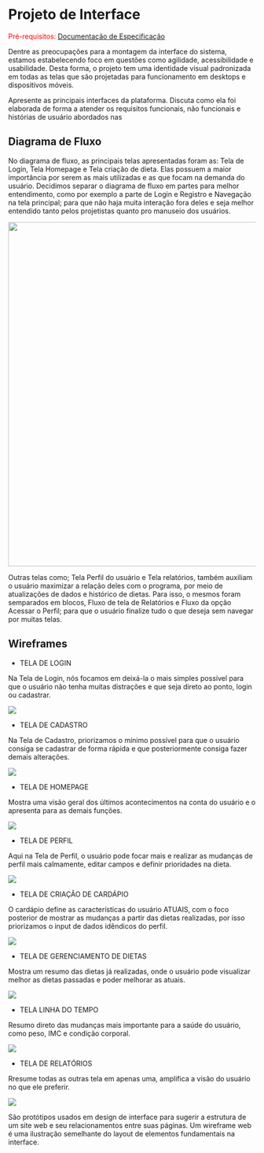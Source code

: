 
# Projeto de Interface

<span style="color:red">Pré-requisitos: <a href="2-Especificação do Projeto.md"> Documentação de Especificação</a></span>

Dentre as preocupações para a montagem da interface do sistema, estamos estabelecendo foco em questões como agilidade, acessibilidade e usabilidade. Desta forma, o projeto tem uma identidade visual padronizada em todas as telas que são projetadas para funcionamento em desktops e dispositivos móveis.

 Apresente as principais interfaces da plataforma. Discuta como ela foi elaborada de forma a atender os requisitos funcionais, não funcionais e histórias de usuário abordados nas 

## Diagrama de Fluxo

No diagrama de fluxo, as principais telas apresentadas foram as: Tela de Login, Tela Homepage e Tela criação de dieta. Elas possuem a maior importância por serem as mais utilizadas e as que focam na demanda do usuário. Decidimos separar o diagrama de fluxo em partes para melhor entendimento, como por exemplo a parte de Login e Registro e Navegação na tela principal; para que não haja muita interação fora deles e seja melhor entendido tanto pelos projetistas quanto pro manuseio dos usuários.

<img src="https://github.com/ICEI-PUC-Minas-PMV-ADS/pmv-ads-2022-2-e2-proj-int-t4-nutrix/blob/4cd8ca01c80b231c0a6aca665298ccaeab20dffd/docs/img/Diagrama%20de%20Fluxo.jpg" width="1000" height="700" />

Outras telas como; Tela Perfil do usuário e Tela relatórios, também auxiliam o usuário maximizar a relação deles com o programa, por meio de atualizações de dados e histórico de dietas. Para isso, o mesmos foram semparados em blocos, Fluxo de tela de Relatórios e Fluxo da opção Acessar o Perfil; para que o usuário finalize tudo o que deseja sem navegar por muitas telas.

## Wireframes

 - TELA DE LOGIN

Na Tela de Login, nós focamos em deixá-la o mais simples possível para que o usuário não tenha muitas distrações e que seja direto ao ponto, login ou cadastrar.

<img src="https://github.com/ICEI-PUC-Minas-PMV-ADS/pmv-ads-2022-2-e2-proj-int-t4-nutrix/blob/43c4cdd136ebbcce7a7ad9953c53b5900ee50a20/docs/img/Login.jpg"/>

 - TELA DE CADASTRO

Na Tela de Cadastro, priorizamos o mínimo possível para que o usuário consiga se cadastrar de forma rápida e que posteriormente consiga fazer demais alterações.

<img src="https://github.com/ICEI-PUC-Minas-PMV-ADS/pmv-ads-2022-2-e2-proj-int-t4-nutrix/blob/43c4cdd136ebbcce7a7ad9953c53b5900ee50a20/docs/img/Cadastro.jpg"/>

 - TELA DE HOMEPAGE

Mostra uma visão geral dos últimos acontecimentos na conta do usuário e o apresenta para as demais funções.

<img src="https://github.com/ICEI-PUC-Minas-PMV-ADS/pmv-ads-2022-2-e2-proj-int-t4-nutrix/blob/8ea1d10d46ed4a6a0f652c23160c611b86210d36/docs/img/Homepage.jpg"/>

 - TELA DE PERFIL

Aqui na Tela de Perfil, o usuário pode focar mais e realizar as mudanças de perfil mais calmamente, editar campos e definir prioridades na dieta.

<img src="https://github.com/ICEI-PUC-Minas-PMV-ADS/pmv-ads-2022-2-e2-proj-int-t4-nutrix/blob/8ea1d10d46ed4a6a0f652c23160c611b86210d36/docs/img/Editar%20Perfil.jpg"/>

 - TELA DE CRIAÇÃO DE CARDÁPIO

O cardápio define as características do usuário ATUAIS, com o foco posterior de mostrar as mudanças a partir das dietas realizadas, por isso priorizamos o input de dados idêndicos do perfil.

<img src="https://github.com/ICEI-PUC-Minas-PMV-ADS/pmv-ads-2022-2-e2-proj-int-t4-nutrix/blob/8ea1d10d46ed4a6a0f652c23160c611b86210d36/docs/img/Cria%C3%A7%C3%A3o%20de%20Card%C3%A1pio.jpg"/>

 - TELA DE GERENCIAMENTO DE DIETAS

Mostra um resumo das dietas já realizadas, onde o usuário pode visualizar melhor as dietas passadas e poder melhorar as atuais.

<img src="https://github.com/ICEI-PUC-Minas-PMV-ADS/pmv-ads-2022-2-e2-proj-int-t4-nutrix/blob/8ea1d10d46ed4a6a0f652c23160c611b86210d36/docs/img/Gerenciamento%20de%20Dietas.jpg"/>

 - TELA LINHA DO TEMPO

Resumo direto das mudanças mais importante para a saúde do usuário, como peso, IMC e condição corporal.

<img src="https://github.com/ICEI-PUC-Minas-PMV-ADS/pmv-ads-2022-2-e2-proj-int-t4-nutrix/blob/8ea1d10d46ed4a6a0f652c23160c611b86210d36/docs/img/Linha%20do%20Tempo.jpg"/>

 - TELA DE RELATÓRIOS

Rresume todas as outras tela em apenas uma, amplifica a visão do usuário no que ele preferir.

<img src="https://github.com/ICEI-PUC-Minas-PMV-ADS/pmv-ads-2022-2-e2-proj-int-t4-nutrix/blob/8ea1d10d46ed4a6a0f652c23160c611b86210d36/docs/img/Relat%C3%B3rios.jpg"/>

São protótipos usados em design de interface para sugerir a estrutura de um site web e seu relacionamentos entre suas páginas. Um wireframe web é uma ilustração semelhante do layout de elementos fundamentais na interface.
